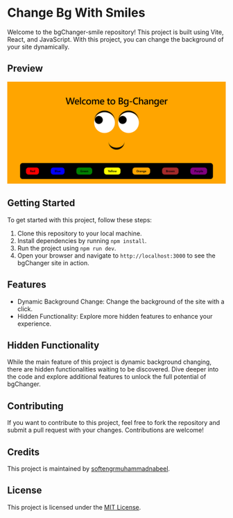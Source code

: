 # Change Bg With Smiles

Welcome to the bgChanger-smile repository! This project is built using Vite, React, and JavaScript. With this project, you can change the background of your site dynamically.

## Preview

![bgChanger Site Preview](src/assets/@softengrnabeelprojectpic.png)

## Getting Started

To get started with this project, follow these steps:

1. Clone this repository to your local machine.
2. Install dependencies by running `npm install`.
3. Run the project using `npm run dev`.
4. Open your browser and navigate to `http://localhost:3000` to see the bgChanger site in action.

## Features

- Dynamic Background Change: Change the background of the site with a click.
- Hidden Functionality: Explore more hidden features to enhance your experience.

## Hidden Functionality

While the main feature of this project is dynamic background changing, there are hidden functionalities waiting to be discovered. Dive deeper into the code and explore additional features to unlock the full potential of bgChanger.

## Contributing

If you want to contribute to this project, feel free to fork the repository and submit a pull request with your changes. Contributions are welcome!

## Credits

This project is maintained by [softengrmuhammadnabeel](https://github.com/softengrmuhammadnabeel).

## License

This project is licensed under the [MIT License](LICENSE).
